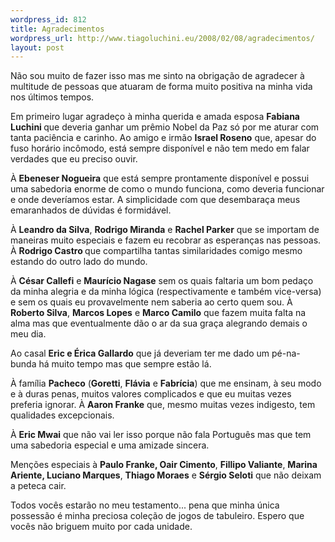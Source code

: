 ```yaml
--- 
wordpress_id: 812
title: Agradecimentos
wordpress_url: http://www.tiagoluchini.eu/2008/02/08/agradecimentos/
layout: post
---
```

Não sou muito de fazer isso mas me sinto na obrigação de agradecer à multitude de pessoas que atuaram de forma muito positiva na minha vida nos últimos tempos.

Em primeiro lugar agradeço à minha querida e amada esposa <strong>Fabiana Luchini </strong>que deveria ganhar um prêmio Nobel da Paz só por me aturar com tanta paciência e carinho. Ao amigo e irmão <strong>Israel Roseno</strong> que, apesar do fuso horário incômodo, está sempre disponível e não tem medo em falar verdades que eu preciso ouvir.

À <strong>Ebeneser Nogueira</strong> que está sempre prontamente disponível e possui uma sabedoria enorme de como o mundo funciona, como deveria funcionar e onde deveríamos estar. A simplicidade com que desembaraça meus emaranhados de dúvidas é formidável.

À <strong>Leandro da Silva</strong>, <strong>Rodrigo Miranda</strong> e <strong>Rachel Parker</strong> que se importam de maneiras muito especiais e fazem eu recobrar as esperanças nas pessoas. À <strong>Rodrigo Castro </strong>que compartilha tantas similaridades comigo mesmo estando do outro lado do mundo.

À <strong>César Callefi</strong> e <strong>Maurício Nagase</strong> sem os quais faltaria um bom pedaço da minha alegria e da minha lógica (respectivamente e também vice-versa) e sem os quais eu provavelmente nem saberia ao certo quem sou. À <strong>Roberto Silva</strong>, <strong>Marcos Lopes</strong> e <strong>Marco Camilo</strong> que fazem muita falta na alma mas que eventualmente dão o ar da sua graça alegrando demais o meu dia.

Ao casal <strong>Eric e Érica Gallardo</strong> que já deveriam ter me dado um pé-na-bunda há muito tempo mas que sempre estão lá.

À família <strong>Pacheco</strong> (<strong>Goretti</strong>, <strong>Flávia</strong> e <strong>Fabrícia</strong>) que me ensinam, à seu modo e à duras penas, muitos valores complicados e que eu muitas vezes preferia ignorar. À <strong>Aaron Franke</strong> que, mesmo muitas vezes indigesto, tem qualidades excepcionais.

À <strong>Eric Mwai</strong> que não vai ler isso porque não fala Português mas que tem uma sabedoria especial e uma amizade sincera.

Menções especiais à <strong>Paulo Franke, </strong><strong>Oair Cimento</strong>, <strong>Fillipo Valiante</strong>, <strong>Marina Ariente, Luciano Marques</strong>, <strong>Thiago Moraes</strong> e <strong>Sérgio Seloti</strong> que não deixam a peteca cair.

Todos vocês estarão no meu testamento... pena que minha única possessão é minha preciosa coleção de jogos de tabuleiro. Espero que vocês não briguem muito por cada unidade.
